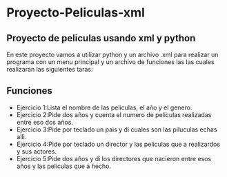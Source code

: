 # Proyecto-Peliculas-xml

## Proyecto de peliculas usando xml y python
En este proyecto vamos a utilizar python y un archivo .xml para realizar un programa con un menu principal y un archivo de funciones las las cuales realizaran las siguientes taras:

## Funciones

* Ejercicio 1:Lista el nombre de las peliculas, el año y el genero.
* Ejercicio 2:Pide dos años y cuenta el numero de peliculas realizadas entre eso dos años.
* Ejercicio 3:Pide por teclado un pais y di cuales son las piluculas echas alli.
* Ejercicio 4:Pide por teclado un director y las peliculas que a realizardos y sus actores.
* Ejercicio 5:Pide dos años y di los directores que nacieron entre esos años y las peliculas que a hecho.
